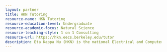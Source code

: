```yaml
---
layout: partner 
title: HKN Tutoring
resource-name: HKN Tutoring
resource-education-level: Undergraduate
resource-academic-focus: Natural Science
resource-teaching-style: 1 on 1 Consulting
resource-url: https://hkn.eecs.berkeley.edu/tutor
description: Eta Kappa Nu (HKN) is the national Electrical and Computer Engineering honor society. The Berkeley chapter is among the most active engineering societies at Berkeley, providing academic services to fellow undergraduates. Our two offices are located in 290 Cory and 345 Soda near the northeastern corner of the UC Berkeley campus.
---
```

